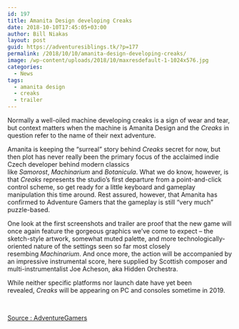 ```yaml
---
id: 197
title: Amanita Design developing Creaks
date: 2018-10-10T17:45:05+03:00
author: Bill Niakas
layout: post
guid: https://adventuresiblings.tk/?p=177
permalink: /2018/10/10/amanita-design-developing-creaks/
image: /wp-content/uploads/2018/10/maxresdefault-1-1024x576.jpg
categories:
  - News
tags:
  - amanita design
  - creaks
  - trailer
---
```

Normally a well-oiled machine developing creaks is a sign of wear and tear, but context matters when the machine is Amanita Design and the _Creaks_ in question refer to the name of their next adventure.

<!--more-->

Amanita is keeping the &#8220;surreal&#8221; story behind _Creaks_ secret for now, but then plot has never really been the primary focus of the acclaimed indie Czech developer behind modern classics like _Samorost_, _Machinarium_ and _Botanicula_. What we do know, however, is that _Creaks_ represents the studio&#8217;s first departure from a point-and-click control scheme, so get ready for a little keyboard and gameplay manipulation this time around. Rest assured, however, that Amanita has confirmed to Adventure Gamers that the gameplay is still &#8220;very much&#8221; puzzle-based.

<span class="embed-youtube" style="text-align:center; display: block;"></span>

One look at the first screenshots and trailer are proof that the new game will once again feature the gorgeous graphics we&#8217;ve come to expect – the sketch-style artwork, somewhat muted palette, and more technologically-oriented nature of the settings seen so far most closely resembing _Machinarium_. And once more, the action will be accompanied by an impressive instrumental score, here supplied by Scottish composer and multi-instrumentalist Joe Acheson, aka Hidden Orchestra.

While neither specific platforms nor launch date have yet been revealed, _Creaks_ will be appearing on PC and consoles sometime in 2019.

&nbsp;

[Source : AdventureGamers](https://adventuregamers.com/news/view/36193)